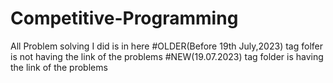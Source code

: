 # Competitive-Programming
All Problem solving I did is in here
#OLDER(Before 19th July,2023) tag folfer is not having the link of the problems
#NEW(19.07.2023) tag folder is having the link of the problems

